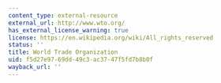 ```yaml
---
content_type: external-resource
external_url: http://www.wto.org/
has_external_license_warning: true
license: https://en.wikipedia.org/wiki/All_rights_reserved
status: ''
title: World Trade Organization
uid: f5d27e97-69dd-49c3-ac37-47f5fd7b8b0f
wayback_url: ''
---
```

